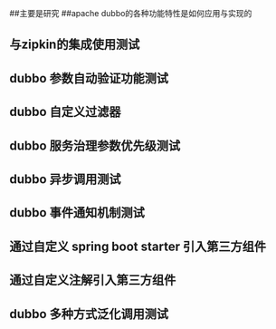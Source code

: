 ##主要是研究
##apache dubbo的各种功能特性是如何应用与实现的 
## 与zipkin的集成使用测试
## dubbo 参数自动验证功能测试
## dubbo 自定义过滤器
## dubbo 服务治理参数优先级测试
## dubbo 异步调用测试
## dubbo 事件通知机制测试
## 通过自定义 spring boot starter 引入第三方组件
## 通过自定义注解引入第三方组件
## dubbo 多种方式泛化调用测试